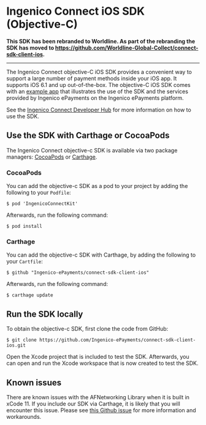 Ingenico Connect iOS SDK (Objective-C)
=======================

**This SDK has been rebranded to Worldline. As part of the rebranding the SDK has moved to https://github.com/Worldline-Global-Collect/connect-sdk-client-ios.**

---

The Ingenico Connect objective-C iOS SDK provides a convenient way to support a large number of payment methods inside your iOS app.
It supports iOS 6.1 and up out-of-the-box.
The objective-C iOS SDK comes with an [example app](https://github.com/Ingenico-ePayments/connect-sdk-client-ios-example) that illustrates the use of the SDK and the services provided by Ingenico ePayments on the Ingenico ePayments platform.

See the [Ingenico Connect Developer Hub](https://epayments.developer-ingenico.com/documentation/sdk/mobile/ios/) for more information on how to use the SDK.

Use the SDK with Carthage or CocoaPods
---------------------------------------
The Ingenico Connect objective-c SDK is available via two package managers: [CocoaPods](https://cocoapods.org/) or [Carthage](https://github.com/Carthage/Carthage).

### CocoaPods

You can add the objective-c SDK as a pod to your project by adding the following to your `Podfile`:

```
$ pod 'IngenicoConnectKit'
```

Afterwards, run the following command:

```
$ pod install
```

### Carthage

You can add the objective-c SDK with Carthage, by adding the following to your `Cartfile`:

```
$ github "Ingenico-ePayments/connect-sdk-client-ios"
```

Afterwards, run the following command:

```
$ carthage update
```


Run the SDK locally
------------
To obtain the objective-c SDK, first clone the code from GitHub:

```
$ git clone https://github.com/Ingenico-ePayments/connect-sdk-client-ios.git
```

Open the Xcode project that is included to test the SDK.
Afterwards, you can open and run the Xcode workspace that is now created to test the SDK.


Known issues
------------
There are known issues with the AFNetworking Library when it is built in xCode 11. If you include our SDK via Carthage, it is likely that you will encounter this issue. Please see [this Github issue](https://github.com/AFNetworking/AFNetworking/issues/4408) for more information and workarounds. 
